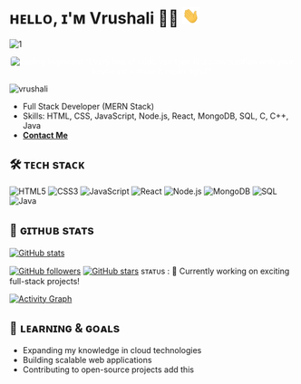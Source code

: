 # ʜᴇʟʟᴏ, ɪ'ᴍ Vrushali 👩‍💻 <img src="https://raw.githubusercontent.com/ABSphreak/ABSphreak/master/gifs/Hi.gif" width="30px"> 
![1](https://github.com/user-attachments/assets/fa2faf9d-8565-4e2a-bc0e-a83bbab52aee)

<p align="center" style="color:white">
  <img src="https://media.giphy.com/media/juua9i2c2fA0AIp2iq/giphy.gif" alt="coding keyboard" width="100%" height="220px" style="border-radius:4px"/>
  "Every line of code you type is a conversation with your keyboard - make it meaningful."
</p>

<p align="left">
  <img src="https://komarev.com/ghpvc/?username=vrushali&label=Profile%20views&color=0e75b6&style=plastic" alt="vrushali" /> 
</p>

- Full Stack Developer (MERN Stack)
- Skills: HTML, CSS, JavaScript, Node.js, React, MongoDB, SQL, C, C++, Java
- **[Contact Me](https://www.linkedin.com/in/vrushali-bhangude-7101732b1/)** 

## 🛠️ **ᴛᴇᴄʜ sᴛᴀᴄᴋ**
![HTML5](https://img.shields.io/badge/-HTML5-E34F26?style=flat-square&logo=html5&logoColor=white)
![CSS3](https://img.shields.io/badge/-CSS3-1572B6?style=flat-square&logo=css3)
![JavaScript](https://img.shields.io/badge/-JavaScript-F7DF1E?style=flat-square&logo=javascript&logoColor=black)
![React](https://img.shields.io/badge/-React-61DAFB?style=flat-square&logo=react&logoColor=black)
![Node.js](https://img.shields.io/badge/-Node.js-339933?style=flat-square&logo=node.js&logoColor=white)
![MongoDB](https://img.shields.io/badge/-MongoDB-47A248?style=flat-square&logo=mongodb&logoColor=white)
![SQL](https://img.shields.io/badge/-SQL-003B57?style=flat-square&logo=postgresql)
![Java](https://img.shields.io/badge/-Java-007396?style=flat-square&logo=java)

## 🐙 **ɢɪᴛʜᴜʙ sᴛᴀᴛs**

[![GitHub stats](https://github-readme-stats.vercel.app/api?username=vrushali&show_icons=true&theme=radical&cache_seconds=1800)](https://github.com/vrushali) 

[![GitHub followers](https://img.shields.io/github/followers/vrushali?logo=github&color=radical&style=for-the-badge)](https://github.com/vrushali?tab=followers) 
[![GitHub stars](https://img.shields.io/github/stars/vrushali?affiliations=OWNER&color=radical&style=for-the-badge)](https://github.com/vrushali?tab=repositories) 
sᴛᴀᴛᴜs : 🚀 Currently working on exciting full-stack projects!

[![Activity Graph](https://github-readme-activity-graph.vercel.app/graph?username=vrushali&theme=github-compact&custom_title=Vrushali's%20Activity%20Graph&hide_border=true)](https://github.com/vrushali)

## 🌱 **ʟᴇᴀʀɴɪɴɢ & ɢᴏᴀʟs**
- Expanding my knowledge in cloud technologies
- Building scalable web applications
- Contributing to open-source projects add this

